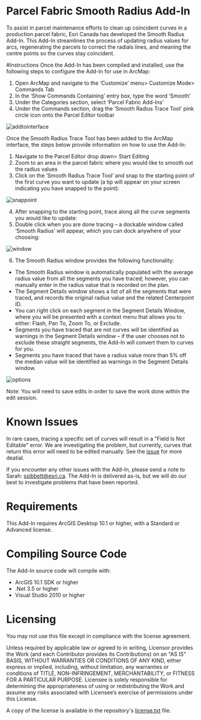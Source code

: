 # Parcel Fabric Smooth Radius Add-In
To assist in parcel maintenance efforts to clean up coincident curves in a production parcel fabric, Esri Canada has developed the Smooth Radius Add-In. This Add-In streamlines the process of updating radius values for arcs, regenerating the parcels to correct the radials lines, and meaning the centre points so the curves stay coincident. 

#Instructions
Once the Add-In has been compiled and installed, use the following steps to configure the Add-In for use in ArcMap:

1.	Open ArcMap and navigate to the ‘Customize’ menu> Customize Mode> Commands Tab
2.	In the ‘Show Commands Containing’ entry box, type the word ‘Smooth’
3.	Under the Categories section, select ‘Parcel Fabric Add-Ins’
4.	Under the Commands section, drag the ‘Smooth Radius Trace Tool’ pink circle icon onto the Parcel Editor toolbar

  ![addtointerface](https://cloud.githubusercontent.com/assets/8808482/16619380/d553401a-435b-11e6-91ed-10021bd8a612.jpg)

Once the Smooth Radius Trace Tool has been added to the ArcMap interface, the steps below provide information on how to use the Add-In:

1.	Navigate to the Parcel Editor drop down> Start Editing
2.	Zoom to an area in the parcel fabric where you would like to smooth out the radius values
3.	Click on the ‘Smooth Radius Trace Tool’ and snap to the starting point of the first curve you want to update (a tip will appear on your screen indicating you have snapped to the point):

  ![snappoint](https://cloud.githubusercontent.com/assets/8808482/16619384/daaa7308-435b-11e6-9823-ed49174653ab.jpg)

4.	After snapping to the starting point, trace along all the curve segments you would like to update:
5.	Double click when you are done tracing – a dockable window called ‘Smooth Radius’ will appear, which you can dock anywhere of your choosing:

  ![window](https://cloud.githubusercontent.com/assets/8808482/16619388/dce66cf8-435b-11e6-89fe-722c3ada5894.jpg)

6.	The Smooth Radius window provides the following functionality:
  * The Smooth Radius window is automatically populated with the average radius value from all the segments you have traced; however, you can manually enter in the radius value that is recorded on the plan. 
  * The Segment Details window shows a list of all the segments that were traced, and records the original radius value and the related Centerpoint ID. 
  * You can right click on each segment in the Segment Details Window, where you will be presented with a context menu that allows you to either: Flash, Pan To, Zoom To, or Exclude. 
  * Segments you have traced that are not curves will be identified as warnings in the Segment Details window – if the user chooses not to exclude these straight segments, the Add-In will convert them to curves for you. 
  * Segments you have traced that have a radius value more than 5% off the median value will be identified as warnings in the Segment Details window. 

  ![options](https://cloud.githubusercontent.com/assets/8808482/16619382/d6c2c6e6-435b-11e6-8914-d755bc95aac8.jpg)

Note: You will need to save edits in order to save the work done within the edit session. 

# Known Issues

In rare cases, tracing a specific set of curves will result in a "Field Is Not Editable" error. We are investigating the problem, but currently, curves that return this error will need to be edited manually.  See the [issue](#4) for more deatial.

If you encounter any other issues with the Add-In, please send a note to Sarah: ssibbett@esri.ca. The Add-In is delivered as-is, but we will do our best to investigate problems that have been reported. 

# Requirements

This Add-In requires ArcGIS Desktop 10.1 or higher, with a Standard or Advanced license. 

# Compiling Source Code

The Add-In source code will compile with:
  * ArcGIS 10.1 SDK or higher
  * .Net 3.5 or higher
  * Visual Studio 2010 or higher

# Licensing

You may not use this file except in compliance with the license agreement. 

Unless required by applicable law or agreed to in writing, Licensor provides the Work (and each Contributor provides its Contributions) on an "AS IS" BASIS, WITHOUT WARRANTIES OR CONDITIONS OF ANY KIND, either express or implied, including, without limitation, any warranties or conditions of TITLE, NON-INFRINGEMENT, MERCHANTABILITY, or FITNESS FOR A PARTICULAR PURPOSE. Licensee is solely responsible for determining the appropriateness of using or redistributing the Work and assume any risks associated with Licensee’s exercise of permissions under this License.

A copy of the license is available in the repository's [license.txt](https://github.com/EsriCanada/ParcelFabricSmoothRadius/blob/master/license.txt) file. 
